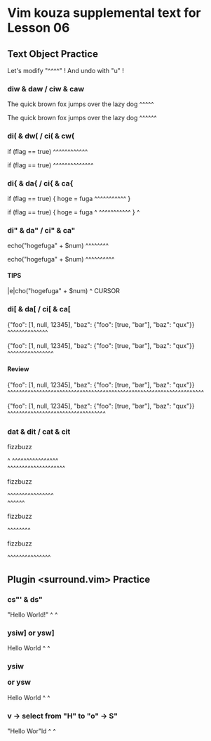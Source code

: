 # Vim kouza supplemental text for Lesson 06

## Text Object Practice

Let's modify "^^^^" !
And undo with "u" !

### diw & daw / ciw & caw

The quick brown fox jumps over the lazy dog
          ^^^^^

The quick brown fox jumps over the lazy dog
          ^^^^^^

### di( & dw( / ci( & cw(

if (flag == true)
    ^^^^^^^^^^^^

if (flag == true)
   ^^^^^^^^^^^^^^

### di{ & da{ / ci{ & ca{

if (flag == true) {
    hoge = fuga
    ^^^^^^^^^^^
}


if (flag == true) {
    hoge = fuga   ^
    ^^^^^^^^^^^
}
^

### di" & da" / ci" & ca"

echo("hogefuga" + $num)
      ^^^^^^^^

echo("hogefuga" + $num)
     ^^^^^^^^^^

#### TIPS

|e|cho("hogefuga" + $num)
 ^
CURSOR

### di[ & da[ / ci[ & ca[

{"foo": [1, null, 12345], "baz": {"foo": [true, "bar"], "baz": "qux"}}
         ^^^^^^^^^^^^^^

{"foo": [1, null, 12345], "baz": {"foo": [true, "bar"], "baz": "qux"}}
        ^^^^^^^^^^^^^^^^

#### Review

{"foo": [1, null, 12345], "baz": {"foo": [true, "bar"], "baz": "qux"}}
 ^^^^^^^^^^^^^^^^^^^^^^^^^^^^^^^^^^^^^^^^^^^^^^^^^^^^^^^^^^^^^^^^^^^^

{"foo": [1, null, 12345], "baz": {"foo": [true, "bar"], "baz": "qux"}}
                                  ^^^^^^^^^^^^^^^^^^^^^^^^^^^^^^^^^^

### dat & dit / cat & cit

<div id="hogefuga">
    <p>fizzbuzz</p>^
    ^^^^^^^^^^^^^^^^
</div>

<div id="hogefuga">
^^^^^^^^^^^^^^^^^^^^
    <p>fizzbuzz</p>
    ^^^^^^^^^^^^^^^^
</div>
^^^^^^

<div id="hogefuga">
    <p>fizzbuzz</p>
       ^^^^^^^^
</div>

<div id="hogefuga">
    <p>fizzbuzz</p>
    ^^^^^^^^^^^^^^^
</div>

## Plugin <surround.vim> Practice

### cs"' & ds"

"Hello World!"
^            ^

### ysiw] or ysw]

 Hello  World
^     ^

### ysiw<p> or ysw<p>

 Hello  World
^     ^

### v -> select from "H" to "o" -> S"

 "Hello  Wor"ld
^     ^
